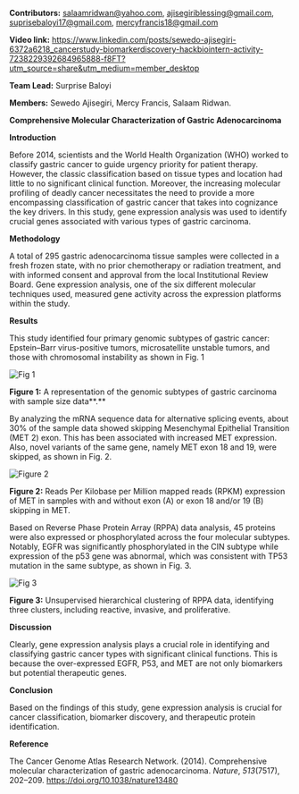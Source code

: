 **Contributors:** salaamridwan@yahoo.com, ajisegiriblessing@gmail.com, suprisebaloyi17@gmail.com, 
                      mercyfrancis18@gmail.com

**Video link:** https://www.linkedin.com/posts/sewedo-ajisegiri-6372a6218_cancerstudy-biomarkerdiscovery-hackbiointern-activity-7238229392684965888-f8FT?utm_source=share&utm_medium=member_desktop

**Team Lead:** Surprise Baloyi

**Members:** Sewedo Ajisegiri, Mercy Francis, Salaam Ridwan. 

**Comprehensive Molecular Characterization of Gastric Adenocarcinoma**

**Introduction**

Before 2014, scientists and the World Health Organization (WHO) worked to classify gastric cancer to guide urgency priority for patient therapy. However, the classic classification based on tissue types and location had little to no significant clinical function. Moreover, the increasing molecular profiling of deadly cancer necessitates the need to provide a more encompassing classification of gastric cancer that takes into cognizance the key drivers. In this study, gene expression analysis was used to identify crucial genes associated with various types of gastric carcinoma. 

**Methodology**

A total of 295 gastric adenocarcinoma tissue samples were collected in a fresh frozen state, with no prior chemotherapy or radiation treatment, and with informed consent and approval from the local Institutional Review Board. Gene expression analysis, one of the six different molecular techniques used, measured gene activity across the expression platforms within the study. 

**Results** 

This study identified four primary genomic subtypes of gastric cancer: Epstein–Barr virus-positive tumors, microsatellite unstable tumors, and those with chromosomal instability as shown in Fig. 1 


![Fig  1](https://github.com/user-attachments/assets/32904b0c-3337-4f4b-b000-ce6c43fe0718)







**Figure 1:** A representation of the genomic subtypes of gastric carcinoma with sample size data**.**

By analyzing the mRNA sequence data for alternative splicing events, about 30% of the sample data showed skipping Mesenchymal Epithelial Transition (MET 2\) exon. This has been associated with increased MET expression. Also, novel variants of the same gene, namely MET exon 18 and 19, were skipped, as shown in Fig. 2\. 




![Figure 2](https://github.com/user-attachments/assets/833fc53f-1d51-434d-a45d-66e467b4155d)





**Figure 2:** Reads Per Kilobase per Million mapped reads (RPKM) expression of MET in samples with and without exon (A) or exon 18 and/or 19 (B) skipping in MET. 

Based on Reverse Phase Protein Array (RPPA) data analysis, 45 proteins were also expressed or phosphorylated across the four molecular subtypes. Notably, EGFR was significantly phosphorylated in the CIN subtype while expression of the p53 gene was abnormal, which was consistent with TP53 mutation in the same subtype, as shown in Fig. 3\. 




![Fig  3](https://github.com/user-attachments/assets/b9d252d0-e8fc-4e13-9846-67d2a80fe0a0)






**Figure 3:** Unsupervised hierarchical clustering of RPPA data, identifying three clusters, including reactive, invasive, and proliferative.

**Discussion**

Clearly, gene expression analysis plays a crucial role in identifying and classifying gastric cancer types with significant clinical functions. This is because the over-expressed EGFR, P53, and MET are not only biomarkers but potential therapeutic genes. 

**Conclusion**

Based on the findings of this study, gene expression analysis is crucial for cancer classification, biomarker discovery, and therapeutic protein identification.  

**Reference**

The Cancer Genome Atlas Research Network. (2014). Comprehensive molecular characterization of gastric adenocarcinoma. *Nature*, *513*(7517), 202–209. https://doi.org/10.1038/nature13480


